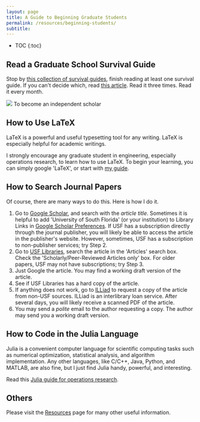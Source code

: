 ```yaml
---
layout: page
title: A Guide to Beginning Graduate Students
permalink: /resources/beginning-students/
subtitle:
---
```


* TOC
{:toc}


## Read a Graduate School Survival Guide
Stop by [this collection of survival guides](/resources/graduate-school-guides), finish reading at least one survival guide. If you can't decide which, read [this article](http://cacm.acm.org/blogs/blog-cacm/157012-phds-from-the-facultys-perspective/fulltext). Read it three times. Read it every month.


![](http://www.phdcomics.com/comics/archive/phd022515s.gif)
To become an independent scholar



## How to Use LaTeX
LaTeX is a powerful and useful typesetting tool for any writing. LaTeX is especially helpful for academic writings.

I strongly encourage any graduate student in engineering, especially operations research, to learn how to use LaTeX. To begin your learning, you can simply google 'LaTeX', or start with [my guide](/latex).


## How to Search Journal Papers
Of course, there are many ways to do this. Here is how I do it.

1. Go to [Google Scholar](http://scholar.google.com/), and search with the <em>article title</em>. Sometimes it is helpful to add 'University of South Florida' (or your institution) to Library Links in [Google Scholar Preferences](http://scholar.google.com/scholar_preferences?hl=en&amp;lr=&amp;output=search). If USF has a subscription directly through the journal publisher, you will likely be able to access the article in the publisher's website. However, sometimes, USF has a subscription to non-publisher services; try Step 2.
2. Go to [USF Libraries](http://www.lib.usf.edu), search the article in the 'Articles' search box. Check the 'Scholarly/Peer-Reviewed Articles only' box. For older papers, USF may not have subscriptions; try Step 3.
3. Just Google the article. You may find a working draft version of the article.
4. See if USF Libraries has a hard copy of the article.
5. If anything does not work, go to [ILLiad](http://www.lib.usf.edu/ill/) to request a copy of the article from non-USF sources. ILLiad is an interlibrary loan service. After several days, you will likely receive a scanned PDF of the article.
6. You may send a *polite* email to the author requesting a copy. The author may send you a working draft version.



## How to Code in the Julia Language

Julia is a convenient computer language for scientific computing tasks such as numerical optimization, statistical analysis, and algorithm implementation. Any other languages, like C/C++, Java, Python, and MATLAB, are also fine, but I just find Julia handy, powerful, and interesting.

Read this [Julia guide for operations research](/julia).

## Others

Please visit the [Resources](/resources) page for many other useful information.
